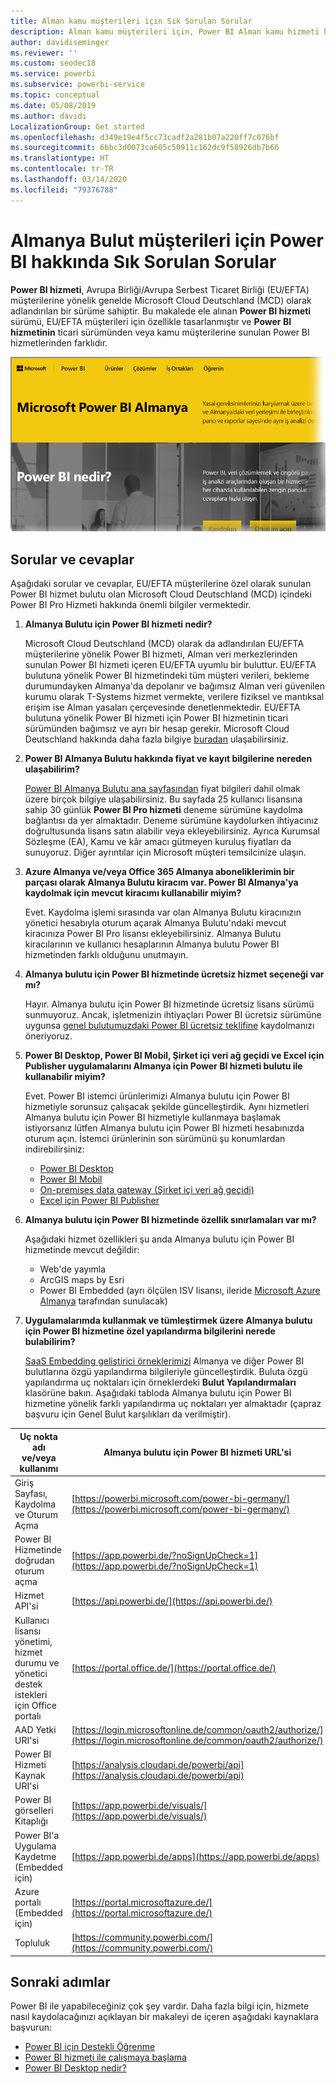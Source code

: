 ```yaml
---
title: Alman kamu müşterileri için Sık Sorulan Sorular
description: Alman kamu müşterileri için, Power BI Alman kamu hizmeti hakkında sık sorulan soruların cevapları
author: davidiseminger
ms.reviewer: ''
ms.custom: seodec18
ms.service: powerbi
ms.subservice: powerbi-service
ms.topic: conceptual
ms.date: 05/08/2019
ms.author: davidi
LocalizationGroup: Get started
ms.openlocfilehash: d349e19e4f5cc73cadf2a281b07a220ff7c076bf
ms.sourcegitcommit: 6bbc3d0073ca605c50911c162dc9f58926db7b66
ms.translationtype: HT
ms.contentlocale: tr-TR
ms.lasthandoff: 03/14/2020
ms.locfileid: "79376788"
---
```

# <a name="frequently-asked-questions-for-power-bi-for-germany-cloud-customers"></a>Almanya Bulut müşterileri için Power BI hakkında Sık Sorulan Sorular
**Power BI hizmeti**, Avrupa Birliği/Avrupa Serbest Ticaret Birliği (EU/EFTA) müşterilerine yönelik genelde Microsoft Cloud Deutschland (MCD) olarak adlandırılan bir sürüme sahiptir. Bu makalede ele alınan **Power BI hizmeti** sürümü, EU/EFTA müşterileri için özellikle tasarlanmıştır ve **Power BI hizmetinin** ticari sürümünden veya kamu müşterilerine sunulan Power BI hizmetlerinden farklıdır.

![](media/service-govde-faq/govde-faq_01.png)

## <a name="questions-and-answers"></a>Sorular ve cevaplar

Aşağıdaki sorular ve cevaplar, EU/EFTA müşterilerine özel olarak sunulan Power BI hizmet bulutu olan Microsoft Cloud Deutschland (MCD) içindeki Power BI Pro Hizmeti hakkında önemli bilgiler vermektedir.

1. **Almanya Bulutu için Power BI hizmeti nedir?**
   
   Microsoft Cloud Deutschland (MCD) olarak da adlandırılan EU/EFTA müşterilerine yönelik Power BI hizmeti, Alman veri merkezlerinden sunulan Power BI hizmeti içeren EU/EFTA uyumlu bir buluttur. EU/EFTA bulutuna yönelik Power BI hizmetindeki tüm müşteri verileri, bekleme durumundayken Almanya'da depolanır ve bağımsız Alman veri güvenilen kurumu olarak T-Systems hizmet vermekte, verilere fiziksel ve mantıksal erişim ise Alman yasaları çerçevesinde denetlenmektedir. EU/EFTA bulutuna yönelik Power BI hizmeti için Power BI hizmetinin ticari sürümünden bağımsız ve ayrı bir hesap gerekir. Microsoft Cloud Deutschland hakkında daha fazla bilgiye [buradan](https://www.microsoft.com/trustcenter/cloudservices/nationalcloud) ulaşabilirsiniz.
2. **Power BI Almanya Bulutu hakkında fiyat ve kayıt bilgilerine nereden ulaşabilirim?**
   
   [Power BI Almanya Bulutu ana sayfasından](https://powerbi.microsoft.com/power-bi-germany/) fiyat bilgileri dahil olmak üzere birçok bilgiye ulaşabilirsiniz. Bu sayfada 25 kullanıcı lisansına sahip 30 günlük **Power BI Pro hizmeti** deneme sürümüne kaydolma bağlantısı da yer almaktadır. Deneme sürümüne kaydolurken ihtiyacınız doğrultusunda lisans satın alabilir veya ekleyebilirsiniz. Ayrıca Kurumsal Sözleşme (EA), Kamu ve kâr amacı gütmeyen kuruluş fiyatları da sunuyoruz. Diğer ayrıntılar için Microsoft müşteri temsilcinize ulaşın.
3. **Azure Almanya ve/veya Office 365 Almanya aboneliklerimin bir parçası olarak Almanya Bulutu kiracım var. Power BI Almanya'ya kaydolmak için mevcut kiracımı kullanabilir miyim?**
   
   Evet. Kaydolma işlemi sırasında var olan Almanya Bulutu kiracınızın yönetici hesabıyla oturum açarak Almanya Bulutu'ndaki mevcut kiracınıza Power BI Pro lisansı ekleyebilirsiniz. Almanya Bulutu kiracılarının ve kullanıcı hesaplarının Almanya bulutu Power BI hizmetinden farklı olduğunu unutmayın.
4. **Almanya bulutu için Power BI hizmetinde ücretsiz hizmet seçeneği var mı?**
   
   Hayır. Almanya bulutu için Power BI hizmetinde ücretsiz lisans sürümü sunmuyoruz. Ancak, işletmenizin ihtiyaçları Power BI ücretsiz sürümüne uygunsa [genel bulutumuzdaki Power BI ücretsiz teklifine](https://powerbi.microsoft.com/get-started/) kaydolmanızı öneriyoruz.
5. **Power BI Desktop, Power BI Mobil, Şirket içi veri ağ geçidi ve Excel için Publisher uygulamalarını Almanya için Power BI hizmeti bulutu ile kullanabilir miyim?**
   
   Evet. Power BI istemci ürünlerimizi Almanya bulutu için Power BI hizmetiyle sorunsuz çalışacak şekilde güncelleştirdik. Aynı hizmetleri Almanya bulutu için Power BI hizmetiyle kullanmaya başlamak istiyorsanız lütfen Almanya bulutu için Power BI hizmeti hesabınızda oturum açın. İstemci ürünlerinin son sürümünü şu konumlardan indirebilirsiniz:
   
   * [Power BI Desktop](https://powerbi.microsoft.com/desktop/)
   * [Power BI Mobil](https://powerbi.microsoft.com/mobile/)
   * [On-premises data gateway (Şirket içi veri ağ geçidi)](https://powerbi.microsoft.com/gateway/)
   * [Excel için Power BI Publisher](https://powerbi.microsoft.com/excel-dashboard-publisher/)
6. **Almanya bulutu için Power BI hizmetinde özellik sınırlamaları var mı?**
   
   Aşağıdaki hizmet özellikleri şu anda Almanya bulutu için Power BI hizmetinde mevcut değildir:
   
   * Web'de yayımla
   * ArcGIS maps by Esri
   * Power BI Embedded (ayrı ölçülen ISV lisansı, ileride [Microsoft Azure Almanya](https://azure.microsoft.com/overview/clouds/germany/) tarafından sunulacak)
7. **Uygulamalarımda kullanmak ve tümleştirmek üzere Almanya bulutu için Power BI hizmetine özel yapılandırma bilgilerini nerede bulabilirim?**
   
   [SaaS Embedding geliştirici örneklerimizi](https://github.com/Microsoft/PowerBI-Developer-Samples) Almanya ve diğer Power BI bulutlarına özgü yapılandırma bilgileriyle güncelleştirdik. Buluta özgü yapılandırma uç noktaları için örneklerdeki **Bulut Yapılandırmaları** klasörüne bakın. Aşağıdaki tabloda Almanya bulutu için Power BI hizmetine yönelik farklı yapılandırma uç noktaları yer almaktadır (çapraz başvuru için Genel Bulut karşılıkları da verilmiştir).

| **Uç nokta adı ve/veya kullanımı** | **Almanya bulutu için Power BI hizmeti URL'si** | **Genel Buluttaki eşdeğer URL (çapraz başvuru için)** |
| --- | --- | --- |
| Giriş Sayfası, Kaydolma ve Oturum Açma |[https://powerbi.microsoft.com/power-bi-germany/](https://powerbi.microsoft.com/power-bi-germany/) |[https://powerbi.microsoft.com/](https://powerbi.microsoft.com/) |
| Power BI Hizmetinde doğrudan oturum açma |[https://app.powerbi.de/?noSignUpCheck=1](https://app.powerbi.de/?noSignUpCheck=1) |[https://app.powerbi.com/?noSignUpCheck=1](https://app.powerbi.com/?noSignUpCheck=1) |
| Hizmet API'si |[https://api.powerbi.de/](https://api.powerbi.de/) |[https://api.powerbi.com/](https://api.powerbi.com/) |
| Kullanıcı lisansı yönetimi, hizmet durumu ve yönetici destek istekleri için Office portalı |[https://portal.office.de/](https://portal.office.de/) |[https://portal.office.com/](https://portal.office.com/) |
| AAD Yetki URI'si |[https://login.microsoftonline.de/common/oauth2/authorize/](https://login.microsoftonline.de/common/oauth2/authorize/) |[https://login.microsoftonline.com/common/oauth2/authorize/](https://login.microsoftonline.com/common/oauth2/authorize/) |
| Power BI Hizmeti Kaynak URI'si |[https://analysis.cloudapi.de/powerbi/api](https://analysis.cloudapi.de/powerbi/api) |[https://analysis.windows.net/powerbi/api](https://analysis.windows.net/powerbi/api) |
| Power BI görselleri Kitaplığı |[https://app.powerbi.de/visuals/](https://app.powerbi.de/visuals/) |[https://app.powerbi.com/visuals/](https://app.powerbi.com/visuals/) |
| Power BI'a Uygulama Kaydetme (Embedded için) |[https://app.powerbi.de/apps](https://app.powerbi.de/apps) |[https://app.powerbi.com/apps](https://app.powerbi.com/apps) |
| Azure portalı (Embedded için) |[https://portal.microsoftazure.de/](https://portal.microsoftazure.de/) |[https://portal.azure.com/](https://portal.azure.com/) |
| Topluluk |[https://community.powerbi.com/](https://community.powerbi.com/) |[https://community.powerbi.com/](https://community.powerbi.com/) |

## <a name="next-steps"></a>Sonraki adımlar
Power BI ile yapabileceğiniz çok şey vardır. Daha fazla bilgi için, hizmete nasıl kaydolacağınızı açıklayan bir makaleyi de içeren aşağıdaki kaynaklara başvurun:

* [Power BI için Destekli Öğrenme](guided-learning/index.yml)
* [Power BI hizmeti ile çalışmaya başlama](service-get-started.md)
* [Power BI Desktop nedir?](desktop-what-is-desktop.md)

